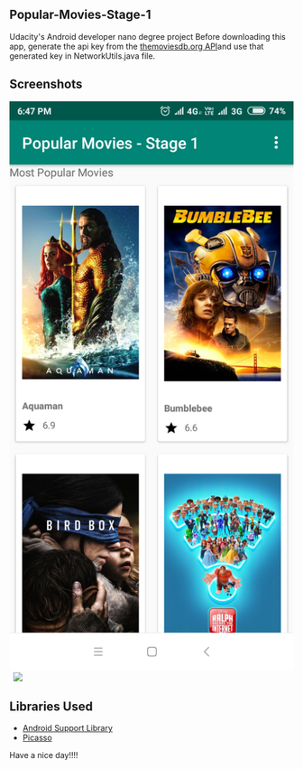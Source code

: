 ## Popular-Movies-Stage-1
Udacity's Android developer nano degree project
Before downloading this app, generate the api key from the [themoviesdb.org API](https://www.themoviedb.org/account/signup)and 
use that generated key in NetworkUtils.java file.
## Screenshots


<img src="./screenshots/screenshotOne.jpg">&ensp;<img src="./screenshots/screenshotTwo.png">


## Libraries Used

* [Android Support Library](https://developer.android.com/topic/libraries/support-library/)
* [Picasso](https://github.com/square/picasso/)


Have a nice day!!!!

